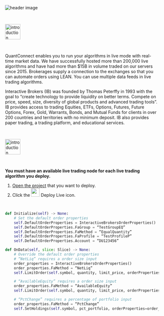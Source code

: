 <picture>
  <source media="(prefers-color-scheme: dark)" srcset="https://user-images.githubusercontent.com/79997186/183630747-3fc29619-2979-4349-81ac-cf51c10a1e90.png">
  <source media="(prefers-color-scheme: light)" srcset="https://user-images.githubusercontent.com/79997186/183532420-94ff0fa8-7250-424a-a989-d12cc98d6225.png">
  <img alt="header image">
</picture>

&nbsp;
&nbsp;
&nbsp;
&nbsp;
&nbsp;
&nbsp;

<picture width="50%">
  <source media="(prefers-color-scheme: dark)" srcset="https://user-images.githubusercontent.com/79997186/183628221-5dd0a8c4-00f3-4df7-ab4e-42ebd4ddd023.png" width="50">
  <source media="(prefers-color-scheme: light)" srcset="https://user-images.githubusercontent.com/79997186/183532688-0fe44ac9-a6b6-4a58-a10d-710116cd2e69.png" width="50">
  <img alt="introduction" width="50%">
</picture>

&nbsp;
&nbsp;
&nbsp;

QuantConnect enables you to run your algorithms in live mode with real-time market data. We have successfully hosted more than 200,000 live algorithms and have had more than $15B in volume traded on our servers since 2015. Brokerages supply a connection to the exchanges so that you can automate orders using LEAN. You can use multiple data feeds in live trading algorithms.

Interactive Brokers (IB) was founded by Thomas Peterffy in 1993 with the goal to “create technology to provide liquidity on better terms. Compete on price, speed, size, diversity of global products and advanced trading tools”. IB provides access to trading Equities, ETFs, Options, Futures, Future Options, Forex, Gold, Warrants, Bonds, and Mutual Funds for clients in over 200 countries and territories with no minimum deposit. IB also provides paper trading, a trading platform, and educational services.

&nbsp;
&nbsp;
&nbsp;

<picture width="50%">
  <source media="(prefers-color-scheme: dark)" srcset="https://user-images.githubusercontent.com/79997186/183628486-86463dad-292a-4d44-a1ba-d82ca72daf25.png" width="50">
  <source media="(prefers-color-scheme: light)" srcset="https://user-images.githubusercontent.com/79997186/183628548-aa16b16f-ecc2-48e3-9428-29b8d08461c4.png" width="50">
  <img alt="introduction" width="50%">
</picture>

&nbsp;
&nbsp;
&nbsp;

**You must have an available live trading node for each live trading algorithm you deploy.**

1. [Open the project](https://www.quantconnect.com) that you want to deploy.
2. Click the <img src="https://user-images.githubusercontent.com/79997186/183628750-db93a445-d4ae-4661-8019-0c1f5e21a698.png" width="28px">
 Deploy Live icon.

&nbsp;
&nbsp;
&nbsp;

```python
def Initialize(self) -> None:
    # Set the default order properties
    self.DefaultOrderProperties = InteractiveBrokersOrderProperties()
    self.DefaultOrderProperties.FaGroup = “TestGroupEQ”
    self.DefaultOrderProperties.FaMethod = “EqualQuantity”
    self.DefaultOrderProperties.FaProfile = “TestProfileP”
    self.DefaultOrderProperties.Account = “DU123456”

def OnData(self, slice: Slice) -> None:
    # Override the default order properties
    # “NetLiq” requires a order size input
    order_properties = InteractiveBrokersOrderProperties()
    order_properties.FaMethod = “NetLiq”
    self.LimitOrder(self.symbol, quantity, limit_price, orderProperties=order_properties)

    # “AvailableEquity” requires a order size input
    order_properties.FaMethod = “AvailableEquity”
    self.LimitOrder(self.symbol, quantity, limit_price, orderProperties=order_properties)

    # “PctChange” requires a percentage of portfolio input
    order_properties.FaMethod = “PctChange”
    self.SetHoldings(self.symbol, pct_portfolio, orderProperties=order_properties)
```

